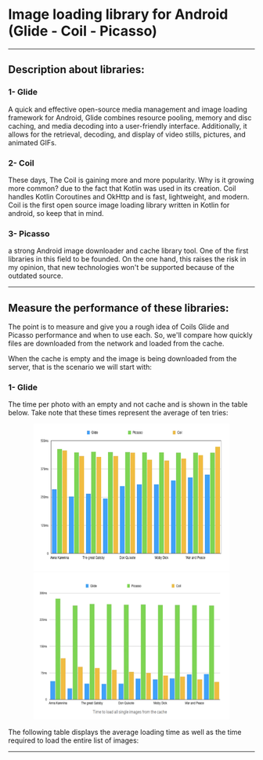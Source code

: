 # Image loading library for Android (Glide - Coil - Picasso)

***
## Description about libraries:

### 1- Glide
A quick and effective open-source media management and image loading framework for Android, Glide combines resource pooling, memory and disc caching, and media decoding into a user-friendly interface. Additionally, it allows for the retrieval, decoding, and display of video stills, pictures, and animated GIFs.

### 2- Coil
These days, The Coil is gaining more and more popularity. Why is it growing more common? due to the fact that Kotlin was used in its creation. Coil handles Kotlin Coroutines and OkHttp and is fast, lightweight, and modern. Coil is the first open source image loading library written in Kotlin for android, so keep that in mind.

### 3- Picasso
a strong Android image downloader and cache library tool. One of the first libraries in this field to be founded. On the one hand, this raises the risk in my opinion, that new technologies won't be supported because of the outdated source.
***

## Measure the performance of these libraries:

The point is to measure and give you a rough idea of Coils Glide and Picasso performance and when to use each. So, we'll compare how quickly files are downloaded from the network and loaded from the cache.


When the cache is empty and the image is being downloaded from the server, that is the scenario we will start with:

### 1- Glide

The time per photo with an empty and not cache and is shown in the table below. Take note that these times represent the average of ten tries:

<p href="url" align="center"  >
  <img src="https://github.com/AhmedSamirScience/image_loading_android_libraries_glide_coil_picasso/blob/master/pic1.png" height="300" width="400"  />
 <img src="https://github.com/AhmedSamirScience/image_loading_android_libraries_glide_coil_picasso/blob/master/pic2.png"   height="300" width="400" /> 
</p>



The following table displays the average loading time as well as the time required to load the entire list of images:


 

***


